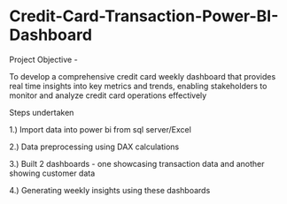 # Credit-Card-Transaction-Power-BI-Dashboard

Project Objective - 

To develop a comprehensive credit card weekly dashboard that provides real time insights into key metrics and trends, enabling stakeholders to monitor and analyze credit card operations effectively

Steps undertaken

1.) Import data into power bi from sql server/Excel

2.) Data preprocessing using DAX calculations 

3.) Built 2 dashboards - one showcasing transaction data and another showing customer data

4.) Generating weekly insights using these dashboards
